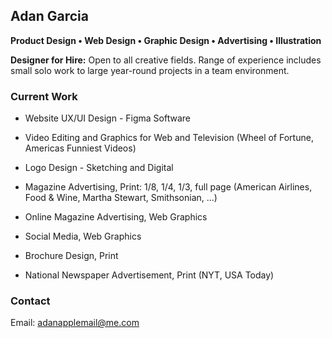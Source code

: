 ## Adan Garcia
**Product Design • Web Design • Graphic Design • Advertising • Illustration** 

**Designer for Hire:** Open to all creative fields. Range of experience includes small solo work to large year-round projects in a team environment. 

### Current Work

- Website UX/UI Design - Figma Software

- Video Editing and Graphics for Web and Television (Wheel of Fortune, Americas Funniest Videos)

- Logo Design - Sketching and Digital

- Magazine Advertising, Print: 1/8, 1/4, 1/3, full page (American Airlines, Food & Wine, Martha Stewart, Smithsonian, ...)

- Online Magazine Advertising, Web Graphics

- Social Media, Web Graphics

- Brochure Design, Print

- National Newspaper Advertisement, Print (NYT, USA Today)

### Contact

Email: [adanapplemail@me.com](adanapplemail@me.com)


